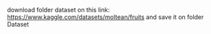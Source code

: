 download folder dataset on this link: https://www.kaggle.com/datasets/moltean/fruits and save it on folder Dataset
